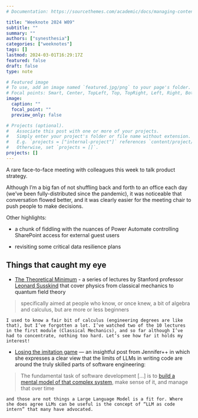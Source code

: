 ```yaml
---
# Documentation: https://sourcethemes.com/academic/docs/managing-content/

title: "Weeknote 2024 W09"
subtitle: ""
summary: ""
authors: ["synesthesia"]
categories: ["weeknotes"]
tags: []
lastmod: 2024-03-01T16:29:17Z
featured: false
draft: false
type: note

# Featured image
# To use, add an image named `featured.jpg/png` to your page's folder.
# Focal points: Smart, Center, TopLeft, Top, TopRight, Left, Right, BottomLeft, Bottom, BottomRight.
image:
  caption: ""
  focal_point: ""
  preview_only: false

# Projects (optional).
#   Associate this post with one or more of your projects.
#   Simply enter your project's folder or file name without extension.
#   E.g. `projects = ["internal-project"]` references `content/project/deep-learning/index.md`.
#   Otherwise, set `projects = []`.
projects: []
---
```

A rare face-to-face meeting with colleagues this week to talk product strategy. 

Although I’m a big fan of not shuffling back and forth to an office each day (we’ve been fully-distributed since the pandemic), it was noticeable that conversation flowed better, and it was clearly easier for the meeting chair to push people to make decisions.

Other highlights: 

- a chunk of fiddling with the nuances of Power Automate controlling SharePoint access for external guest users 

- revisiting some critical data resilience plans

## Things that caught my eye

- [The Theoretical Minimum](https://theoreticalminimum.com/) - a series of lectures by Stanford professor [Leonard Susskind](https://theoreticalminimum.com/biography) that cover physics from classical mechanics to quantum field theory 
>  specifically aimed at people who know, or once knew, a bit of algebra and calculus, but are more or less beginners

    I used to know a fair bit of calculus (engineering degrees are like that), but I’ve forgotten a lot. I’ve watched two of the 10 lectures in the first module (Classical Mechanics), and so far although I’ve had to concentrate, nothing too hard. Let’s see how far it holds my interest!
    
- [Losing the imitation game](https://jenniferplusplus.com/losing-the-imitation-game/) &mdash; an insightful post from Jennifer++ in which she expresses a clear view that the limits of LLMs in writing code are around the truly skilled parts of software engineering:
> The fundamental task of software development [...] is to [build a mental model of that complex system](https://pablo.rauzy.name/dev/naur1985programming.pdf), make sense of it, and manage that over time

    and those are not things a Large Language Model is a fit for. Where she does agree LLMs can be useful is the concept of “LLM as code intern” that many have advocated.





